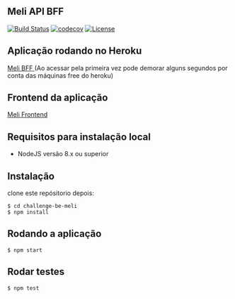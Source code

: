 ## Meli API BFF

[![Build Status](https://travis-ci.org/leonardosal/challenge-be-meli.svg?branch=master)](https://travis-ci.org/leonardosal/challenge-be-meli)
[![codecov](https://codecov.io/gh/leonardosal/challenge-be-meli/branch/master/graph/badge.svg)](https://codecov.io/gh/leonardosal/challenge-be-meli)
[![License](https://img.shields.io/badge/licence-MIT-blue.svg)](LICENSE)

##  Aplicação rodando no Heroku

[Meli BFF ](https://challenge-meli.herokuapp.com)
(Ao acessar pela primeira vez pode demorar alguns segundos por conta das máquinas free do heroku)

## Frontend da aplicação

[Meli Frontend ](https://github.com/leonardosal/challenge-fe-meli)

## Requisitos para instalação local

* NodeJS versão 8.x ou superior

## Instalação

clone este repósitorio depois:

```
$ cd challenge-be-meli
$ npm install
```

## Rodando a aplicação

```
$ npm start
```

## Rodar testes

```
$ npm test
```
